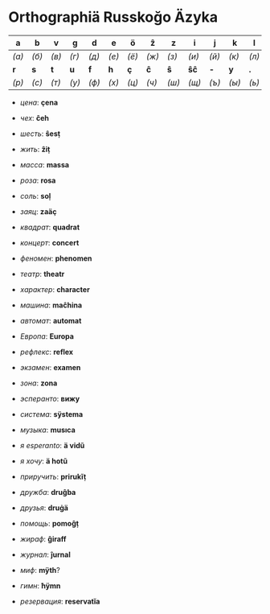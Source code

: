 # Orthographiä Russkoğo Äzyka

|**a**|**b**|**v**|**g**|**d**|**e**|**ö**|**ẑ**|**z**|**i**|**j**|**k**|**l**|**m**|**n**|**o**|**p**|
|-|-|-|-|-|-|-|-|-|-|-|-|-|-|-|-|-|
|*(а)*|*(б)*|*(в)*|*(г)*|*(д)*|*(е)*|*(ё)*|*(ж)*|*(з)*|*(и)*|*(й)*|*(к)*|*(л)*|*(м)*|*(н)*|*(о)*|*(п)*|
|**r**|**s**|**t**|**u**|**f**|**h**|**ç**|**ĉ**|**ŝ**|**ŝĉ**|**-**|**y**|**.**|**æ**|**ü**|**ä**||
|*(р)*|*(с)*|*(т)*|*(у)*|*(ф)*|*(х)*|*(ц)*|*(ч)*|*(ш)*|*(щ)*|*(ъ)*|*(ы)*|*(ь)*|*(э)*|*(ю)*|*(я)*||

* *цена*: **çena**
* *чех*: **ĉeh**
* *шесть*: **ŝesṭ**
* *жить*: **ẑiṭ**

* *масса*: **massa**
* *роза*: **rosa**

* *соль*: **soḷ**
* *заяц*: **zaäç**

* *квадрат*: **quadrat**
* *концерт*: **concert**

* *феномен*: **phenomen**
* *театр*: **theatr**
* *характер*: **character**
* *машина*: **maĉhina**

* *автомат*: **automat**
* *Европа*: **Europa**

* *рефлекс*: **reflex**
* *экзамен*: **examen**
* *зона*: **zona**

* *эсперанто*: **вижу**
* *система*: **sÿstema**
* *музыка*: **musıca**
* *я esperanto*: **ä vidũ**
* *я хочу*: **ä hotũ**
* *приручить*: **prirukĩṭ**
* *дружба*: **druĝba**
* *друзья*: **druġä**
* *помощь*: **pomoĝṭ**
* *жираф*: **ĝiraff**
* *журнал*: **ĵurnal**
* *миф*: **mÿth**?
* *гимн*: **ħÿmn**
* *резервация*: **reservatĭa**

